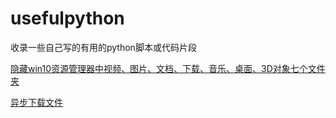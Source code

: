 # usefulpython
收录一些自己写的有用的python脚本或代码片段

[隐藏win10资源管理器中视频、图片、文档、下载、音乐、桌面、3D对象七个文件夹](remove_explorer_folder.py)

[异步下载文件](download_list.py)